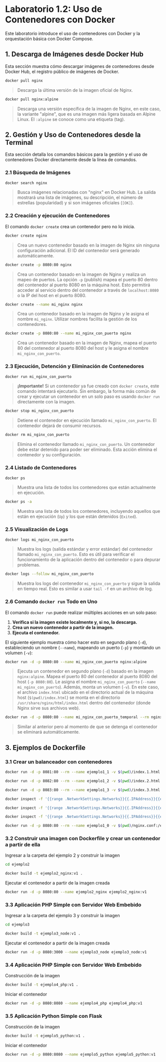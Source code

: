 # Laboratorio 1.2: Uso de Contenedores con Docker

Este laboratorio introduce el uso de contenedores con Docker y la orquestación básica con Docker Compose.

## 1. Descarga de Imágenes desde Docker Hub

Esta sección muestra cómo descargar imágenes de contenedores desde Docker Hub, el registro público de imágenes de Docker.

```bash
docker pull nginx
```

> Descarga la última versión de la imagen oficial de Nginx.

```bash
docker pull nginx:alpine
```

> Descarga una versión específica de la imagen de Nginx, en este caso, la variante "alpine", que es una imagen más ligera basada en Alpine Linux. El `:alpine` se conoce como una etiqueta (tag).

## 2. Gestión y Uso de Contenedores desde la Terminal

Esta sección detalla los comandos básicos para la gestión y el uso de contenedores Docker directamente desde la línea de comandos.

### 2.1 Búsqueda de Imágenes

```bash
docker search nginx
```

> Busca imágenes relacionadas con "nginx" en Docker Hub. La salida mostrará una lista de imágenes, su descripción, el número de estrellas (popularidad) y si son imágenes oficiales (`[OK]`).

### 2.2 Creación y ejecución de Contenedores

El comando `docker create` crea un contenedor pero no lo inicia.

```bash
docker create nginx
```

> Crea un nuevo contenedor basado en la imagen de Nginx sin ninguna configuración adicional. El ID del contenedor será generado automáticamente.

```bash
docker create -p 8080:80 nginx
```

> Crea un contenedor basado en la imagen de Nginx y realiza un mapeo de puertos. La opción `-p` (publish) mapea el puerto 80 dentro del contenedor al puerto 8080 en la máquina host. Esto permitirá acceder al servicio dentro del contenedor a través de `localhost:8080` o la IP del host en el puerto 8080.

```bash
docker create --name mi_nginx nginx
```

> Crea un contenedor basado en la imagen de Nginx y le asigna el nombre `mi_nginx`. Utilizar nombres facilita la gestión de los contenedores.

```bash
docker create -p 8080:80 --name mi_nginx_con_puerto nginx
```

> Crea un contenedor basado en la imagen de Nginx, mapea el puerto 80 del contenedor al puerto 8080 del host y le asigna el nombre `mi_nginx_con_puerto`.

### 2.3 Ejecución, Detención y Eliminación de Contenedores

```bash
docker run mi_nginx_con_puerto
```

> **¡Importante\!** Si un contenedor ya fue creado con `docker create`, este comando intentará ejecutarlo. Sin embargo, la forma más común de crear y ejecutar un contenedor en un solo paso es usando `docker run` directamente con la imagen.

```bash
docker stop mi_nginx_con_puerto
```

> Detiene el contenedor en ejecución llamado `mi_nginx_con_puerto`. El contenedor dejará de consumir recursos.

```bash
docker rm mi_nginx_con_puerto
```

> Elimina el contenedor llamado `mi_nginx_con_puerto`. Un contenedor debe estar detenido para poder ser eliminado. Esta acción elimina el contenedor y su configuración.

### 2.4 Listado de Contenedores

```bash
docker ps
```

> Muestra una lista de todos los contenedores que están actualmente en ejecución.

```bash
docker ps -a
```

> Muestra una lista de todos los contenedores, incluyendo aquellos que están en ejecución (`Up`) y los que están detenidos (`Exited`).

### 2.5 Visualización de Logs

```bash
docker logs mi_nginx_con_puerto
```

> Muestra los logs (salida estándar y error estándar) del contenedor llamado `mi_nginx_con_puerto`. Esto es útil para verificar el funcionamiento de la aplicación dentro del contenedor o para depurar problemas.

```bash
docker logs --follow mi_nginx_con_puerto
```

> Muestra los logs del contenedor `mi_nginx_con_puerto` y sigue la salida en tiempo real. Esto es similar a usar `tail -f` en un archivo de log.

### 2.6 Comando `docker run` Todo en Uno

El comando `docker run` puede realizar múltiples acciones en un solo paso:

1.  **Verifica si la imagen existe localmente y, si no, la descarga.**
2.  **Crea un nuevo contenedor a partir de la imagen.**
3.  **Ejecuta el contenedor.**

El siguiente ejemplo muestra cómo hacer esto en segundo plano (`-d`), estableciendo un nombre (`--name`), mapeando un puerto (`-p`) y montando un volumen (`-v`):

```bash
docker run -d -p 8080:80 --name mi_nginx_con_puerto nginx:alpine
```

> Ejecuta un contenedor en segundo plano (`-d`) basado en la imagen `nginx:alpine`. Mapea el puerto 80 del contenedor al puerto 8080 del host (`-p 8080:80`). Le asigna el nombre `mi_nginx_con_puerto` (`--name mi_nginx_con_puerto`). Además, monta un volumen (`-v`). En este caso, el archivo `index.html` ubicado en el directorio actual de la máquina host (`$(pwd)/index.html`) se monta en el directorio `/usr/share/nginx/html/index.html` dentro del contenedor (donde Nginx sirve sus archivos web).

```bash
docker run -d -p 8080:80 --name mi_nginx_con_puerto_temporal --rm nginx:alpine
```

> Similar al anterior pero al momento de que se detenga el contenedor se eliminará automáticamente.

## 3. Ejemplos de Dockerfile

### 3.1 Crear un balanceador con contenedores

```bash
docker run -d -p 8081:80 --rm --name ejemplo1_1 -v $(pwd)/index.1.html:/usr/share/nginx/html/index.html nginx:alpine
```

```bash
docker run -d -p 8082:80 --rm --name ejemplo1_2 -v $(pwd)/index.2.html:/usr/share/nginx/html/index.html nginx:alpine
```

```bash
docker run -d -p 8083:80 --rm --name ejemplo1_3 -v $(pwd)/index.3.html:/usr/share/nginx/html/index.html nginx:alpine
```

```bash
docker inspect -f '{{range .NetworkSettings.Networks}}{{.IPAddress}}{{end}}' ejemplo1_1
```

```bash
docker inspect -f '{{range .NetworkSettings.Networks}}{{.IPAddress}}{{end}}' ejemplo1_2
```

```bash
docker inspect -f '{{range .NetworkSettings.Networks}}{{.IPAddress}}{{end}}' ejemplo1_3
```

```bash
docker run -d -p 8080:80 --rm --name ejemplo1_0 -v $(pwd)/nginx.conf:/etc/nginx/conf.d/default.conf nginx:alpine
```

### 3.2 Construir una imagen con Dockerfile y crear un contenedor a partir de ella

Ingresar a la carpeta del ejemplo 2 y construir la imagen

```bash
cd ejemplo2
```

```bash
docker build -t ejemplo2_nginx:v1 .
```

Ejecutar el contenedor a partir de la imagen creada

```bash
docker run -d -p 8080:80 --name ejemplo2_nginx ejemplo2_nginx:v1
```

### 3.3 Aplicación PHP Simple con Servidor Web Embebido

Ingresar a la carpeta del ejemplo 3 y construir la imagen

```bash
cd ejemplo3
```

```bash
docker build -t ejemplo3_node:v1 .
```

Ejecutar el contenedor a partir de la imagen creada

```bash
docker run -d -p 8080:3000 --name ejemplo3_node ejemplo3_node:v1
```

### 3.4 Aplicación PHP Simple con Servidor Web Embebido

Construcción de la imagen

```bash
docker build -t ejemplo4_php:v1 .
```

Iniciar el contenedor

```bash
docker run -d -p 8080:8080 --name ejemplo4_php ejemplo4_php:v1
```

### 3.5 Aplicación Python Simple con Flask

Construcción de la imagen

```bash
docker build -t ejemplo5_python:v1 .
```

Iniciar el contenedor

```bash
docker run -d -p 8080:8080 --name ejemplo5_python ejemplo5_python:v1
```